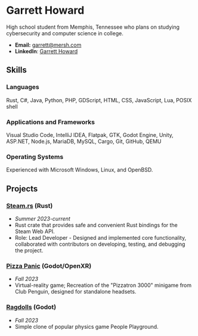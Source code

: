 # Garrett Howard

High school student from Memphis, Tennessee who plans on studying cybersecurity and computer science in college.

* **Email:** [garrett@mersh.com](mailto:garrett@mersh.com)
* **LinkedIn**: [Garrett Howard](https://www.linkedin.com/in/garhow/)

## Skills

### Languages
Rust, C#, Java, Python, PHP, GDScript, HTML, CSS, JavaScript, Lua, POSIX shell

### Applications and Frameworks
Visual Studio Code, IntelliJ IDEA, Flatpak, GTK, Godot Engine, Unity, ASP.NET, Node.js, MariaDB, MySQL, Cargo, Git, GitHub, QEMU

### Operating Systems
Experienced with Microsoft Windows, Linux, and OpenBSD.

## Projects

### [Steam.rs](https://github.com/garhow/steam-rs) (Rust)
* *Summer 2023-current*
* Rust crate that provides safe and convenient Rust bindings for the Steam Web API.
* Role: Lead Developer - Designed and implemented core functionality, collaborated with contributors on developing, testing, and debugging the project.

### [Pizza Panic](https://github.com/garhow/pizza-panic) (Godot/OpenXR)
* *Fall 2023*
* Virtual-reality game; Recreation of the "Pizzatron 3000" minigame from Club Penguin, designed for standalone headsets.

### [Ragdolls](https://github.com/garhow/ragdolls) (Godot)
* *Fall 2023*
* Simple clone of popular physics game People Playground.
